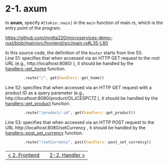 # 2-1. axum

In **axum**, specify `#[tokio::main]` in the `main` function of main.rs, which is the entry point of the program.

https://github.com/mnitta220/microservices-demo-rust/blob/main/src/frontend/src/main.rs#L35-L80

In this source code, the definition of the `Router` starts from line 50.  
Line 51: specifies that when accessed via an HTTP GET request to the root URL (e.g., http://localhost:8080/ ), it should be handled by the [handlers::get_home](https://github.com/mnitta220/microservices-demo-rust/blob/main/src/frontend/src/handlers.rs#L49-L58) function.

```rust
        .route("/", get(handlers::get_home))
```

Line 52: specifies that when accessed via an HTTP GET request with a product ID as a query parameter (e.g., http://localhost:8080/product/OLJCESPC7Z ), it should be handled by the [handlers::get_product](https://github.com/mnitta220/microservices-demo-rust/blob/204b22a6d42256605231bff7dd855e7219a21030/src/frontend/src/handlers.rs#L60-L72) function.

```rust
        .route("/product/:id", get(handlers::get_product))
```

Line 53: specifies that when accessed via an HTTP POST request to the URL http://localhost:8080/setCurrency , it should be handled by the [handlers::post_set_currency](https://github.com/mnitta220/microservices-demo-rust/blob/204b22a6d42256605231bff7dd855e7219a21030/src/frontend/src/handlers.rs#L90-L106) function.

```rust
        .route("/setCurrency", post(handlers::post_set_currency))
```

<table style="width: 90%; margin-top: 20px;">
<tr>
<td style="text-align: left"><a href="./2-0.frontend.md">&lt;&nbsp;2. Frontend</a></td>
<td></td>
<td style="text-align: right"><a href="./2-2.handler.md">2-2. Handler&nbsp;&gt;</a></td>
</tr>
</table>
